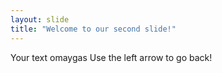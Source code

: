 ```yaml
---
layout: slide
title: "Welcome to our second slide!"
---
```

Your text
omaygas
Use the left arrow to go back!
